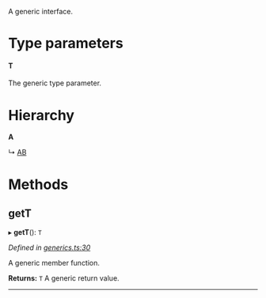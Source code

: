 

A generic interface.

# Type parameters
#### T 

The generic type parameter.

# Hierarchy

**A**

↳  [AB](_generics_.ab.md)

# Methods
<a id="gett"></a>

##  getT

▸ **getT**(): `T`

*Defined in [generics.ts:30](https://github.com/tgreyjs/typedoc-plugin-markdown/blob/master/tests/src/generics.ts#L30)*

A generic member function.

**Returns:** `T`
A generic return value.

___

